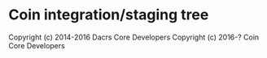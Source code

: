 Coin integration/staging tree
=====================================

Copyright (c) 2014-2016 Dacrs Core Developers
Copyright (c) 2016-? Coin Core Developers




